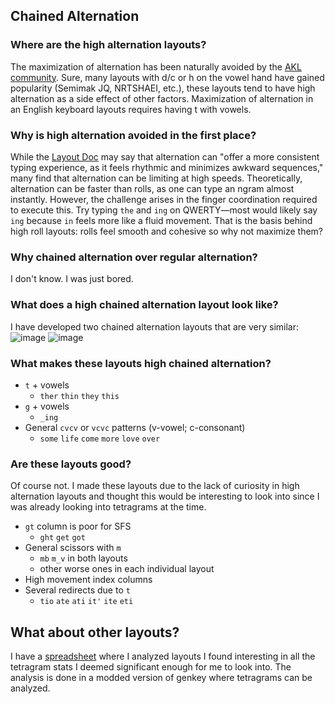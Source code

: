 ## Chained Alternation

### Where are the high alternation layouts?
The maximization of alternation has been naturally avoided by the [AKL community](discord.gg/dvorak). Sure, many layouts with d/c or h on the vowel hand have gained popularity (Semimak JQ, NRTSHAEI, etc.), these layouts tend to have high alternation as a side effect of other factors. Maximization of alternation in an English keyboard layouts requires having t with vowels.

### Why is high alternation avoided in the first place?
While the [Layout Doc](https://bit.ly/layout-doc-v2) may say that alternation can "offer a more consistent typing experience, as it feels rhythmic and minimizes awkward sequences," many find that alternation can be limiting at high speeds. Theoretically, alternation can be faster than rolls, as one can type an ngram almost instantly. However, the challenge arises in the finger coordination required to execute this. Try typing `the` and `ing` on QWERTY—most would likely say `ing` because `in` feels more like a fluid movement. That is the basis behind high roll layouts: rolls feel smooth and cohesive so why not maximize them?

### Why chained alternation over regular alternation?
I don't know. I was just bored.

### What does a high chained alternation layout look like?
I have developed two chained alternation layouts that are very similar:
![image](https://github.com/user-attachments/assets/68667c6b-69bc-4418-8062-f41a18641e38)
![image](https://github.com/user-attachments/assets/0e10be38-0e90-409f-814a-19f9acbbb935)

### What makes these layouts high chained alternation?
- `t` + vowels
  - `ther` `thin` `they` `this`
- `g` + vowels
  - `_ing`
- General `cvcv` or `vcvc` patterns (v-vowel; c-consonant)
  - `some` `life` `come` `more` `love` `over`

### Are these layouts good?
Of course not. I made these layouts due to the lack of curiosity in high alternation layouts and thought this would be interesting to look into since I was already looking into tetragrams at the time. 
- `gt` column is poor for SFS
  - `ght` `get` `got`
- General scissors with `m`
  - `mb` `m_v` in both layouts
  - other worse ones in each individual layout
- High movement index columns
- Several redirects due to `t`
  - `tio` `ate` `ati` `it'` `ite` `eti`

## What about other layouts?
I have a [spreadsheet](https://docs.google.com/spreadsheets/d/1dnO0UmP8Z2AMtsdVwARkff7jo9a9p6bAopBAnXSM8lE/edit?usp=sharing) where I analyzed layouts I found interesting in all the tetragram stats I deemed significant enough for me to look into. The analysis is done in a modded version of genkey where tetragrams can be analyzed.
